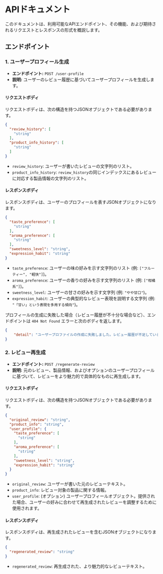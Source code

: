 # APIドキュメント

このドキュメントは、利用可能なAPIエンドポイント、その機能、および期待されるリクエストとレスポンスの形式を概説します。

## エンドポイント

### 1. ユーザープロフィール生成

- **エンドポイント:** `POST /user-profile`
- **説明:** ユーザーのレビュー履歴に基づいてユーザープロフィールを生成します。

#### リクエストボディ

リクエストボディは、次の構造を持つJSONオブジェクトである必要があります。

```json
{
  "review_history": [
    "string"
  ],
  "product_info_history": [
    "string"
  ]
}
```

- `review_history`: ユーザーが書いたレビューの文字列のリスト。
- `product_info_history`: `review_history`の同じインデックスにあるレビューに対応する製品情報の文字列のリスト。

#### レスポンスボディ

レスポンスボディは、ユーザーのプロフィールを表すJSONオブジェクトになります。

```json
{
  "taste_preference": [
    "string"
  ],
  "aroma_preference": [
    "string"
  ],
  "sweetness_level": "string",
  "expression_habit": "string"
}
```

- `taste_preference`: ユーザーの味の好みを示す文字列のリスト (例: `["フルーティー", "軽快"]`)。
- `aroma_preference`: ユーザーの香りの好みを示す文字列のリスト (例: `["柑橘系"]`)。
- `sweetness_level`: ユーザーの甘さの好みを示す文字列 (例: `"やや甘口"`)。
- `expression_habit`: ユーザーの典型的なレビュー表現を説明する文字列 (例: `"「甘い」という表現を多用する傾向"`)。

プロフィールの生成に失敗した場合（レビュー履歴が不十分な場合など）、エンドポイントは `404 Not Found` エラーと次のボディを返します。
```json
{
    "detail": "ユーザープロファイルの作成に失敗しました。レビュー履歴が不足している可能性があります。"
}
```

### 2. レビュー再生成

- **エンドポイント:** `POST /regenerate-review`
- **説明:** 元のレビュー、製品情報、およびオプションのユーザープロフィールに基づいて、レビューをより魅力的で具体的なものに再生成します。

#### リクエストボディ

リクエストボディは、次の構造を持つJSONオブジェクトである必要があります。

```json
{
  "original_review": "string",
  "product_info": "string",
  "user_profile": {
    "taste_preference": [
      "string"
    ],
    "aroma_preference": [
      "string"
    ],
    "sweetness_level": "string",
    "expression_habit": "string"
  }
}
```

- `original_review`: ユーザーが書いた元のレビューテキスト。
- `product_info`: レビュー対象の製品に関する情報。
- `user_profile`: (オプション) ユーザープロフィールオブジェクト。提供された場合、ユーザーの好みに合わせて再生成されたレビューを調整するために使用されます。

#### レスポンスボディ

レスポンスボディは、再生成されたレビューを含むJSONオブジェクトになります。

```json
{
  "regenerated_review": "string"
}
```

- `regenerated_review`: 再生成された、より魅力的なレビューテキスト。